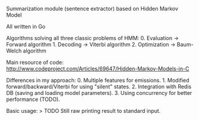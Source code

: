 Summarization module (sentence extractor) based on Hidden Markov Model

All written in Go

Algorithms solving all three classic problems of HMM:
	0.	Evaluation -> Forward algorithm
	1.	Decoding -> Viterbi algorithm
	2.	Optimization -> Baum-Welch algorithm

Main resource of code:
	http://www.codeproject.com/Articles/69647/Hidden-Markov-Models-in-C

Differences in my approach:
	0.	Multiple features for emissions.
	1.	Modified forward/backward/Viterbi for using "silent" states.
	2.	Integration with Redis DB (saving and loading model parameters).
	3.	Using concurrency for better performance (TODO).

Basic usage:
	> TODO
	Still raw printing result to standard input.